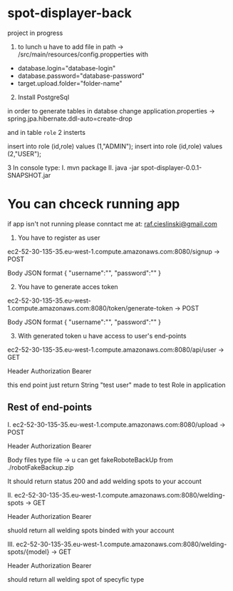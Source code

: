 # spot-displayer-back

project in progress

1. to lunch u have to add file in path -> /src/main/resources/config.propperties with 

- database.login="database-login"
- database.password="database-password"
- target.upload.folder="folder-name"

2. Install PostgreSql

in order to generate tables in databse change application.properties -> spring.jpa.hibernate.ddl-auto=create-drop

and in table `role` 2 insterts

insert into role (id,role) values (1,"ADMIN");
insert into role (id,role) values (2,"USER");
 
3 In console type:
I. mvn package 
II. java -jar spot-displayer-0.0.1-SNAPSHOT.jar 

# You can chceck running app

if app isn't not running please conntact me at: raf.cieslinski@gmail.com

1. You have to register as user

ec2-52-30-135-35.eu-west-1.compute.amazonaws.com:8080/signup -> POST

Body
JSON format
{
	"username":"<userName>",
	"password":"<password>"
}

2. You have to generate acces token

ec2-52-30-135-35.eu-west-1.compute.amazonaws.com:8080/token/generate-token -> POST

Body
JSON format
{
	"username":"<userName>",
	"password":"<password>"
}
 
3. With generated token u have access to user's end-points

ec2-52-30-135-35.eu-west-1.compute.amazonaws.com:8080/api/user -> GET

Header
Authorization Bearer <generated-token>

this end point just return String "test user" made to test Role in application

## Rest of end-points

I. ec2-52-30-135-35.eu-west-1.compute.amazonaws.com:8080/upload -> POST

Header
Authorization Bearer <generated-token>
	
Body
files type file -> u can get fakeRoboteBackUp from ./robotFakeBackup.zip

It should return status 200 and add welding spots to your account


II. ec2-52-30-135-35.eu-west-1.compute.amazonaws.com:8080/welding-spots -> GET

Header
Authorization Bearer <generated-token>

shuold return all welding spots binded with your account


III. ec2-52-30-135-35.eu-west-1.compute.amazonaws.com:8080/welding-spots/{model} -> GET

Header
Authorization Bearer <generated-token>

should return all welding spot of specyfic type
